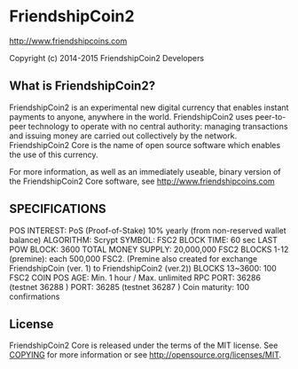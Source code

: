 

FriendshipCoin2
=====================================

http://www.friendshipcoins.com

Copyright (c) 2014-2015 FriendshipCoin2 Developers

What is FriendshipCoin2?
----------------

FriendshipCoin2 is an experimental new digital currency that enables instant payments to
anyone, anywhere in the world. FriendshipCoin2 uses peer-to-peer technology to operate
with no central authority: managing transactions and issuing money are carried
out collectively by the network. FriendshipCoin2 Core is the name of open source
software which enables the use of this currency.

For more information, as well as an immediately useable, binary version of
the FriendshipCoin2 Core software, see http://www.friendshipcoins.com

SPECIFICATIONS 
-------------------

POS INTEREST: PoS (Proof-of-Stake) 10% yearly (from non-reserved wallet balance)
ALGORITHM: Scrypt
SYMBOL:    FSC2
BLOCK TIME: 60 sec
LAST POW BLOCK: 3600
TOTAL MONEY SUPPLY: 20,000,000 FSC2
BLOCKS 1-12 (premine): each 500,000 FSC2. (Premine also created for exchange FriendshipCoin (ver. 1) to FriendshipCoin2 (ver.2))
BLOCKS 13~3600: 100 FSC2
COIN POS AGE: Min. 1 hour / Max. unlimited
RPC PORT: 36286 (testnet 36288 )
PORT: 36285 (testnet 36287 )
Coin maturity: 100 confirmations


License
-------

FriendshipCoin2 Core is released under the terms of the MIT license. See [COPYING](COPYING) for more
information or see http://opensource.org/licenses/MIT.

